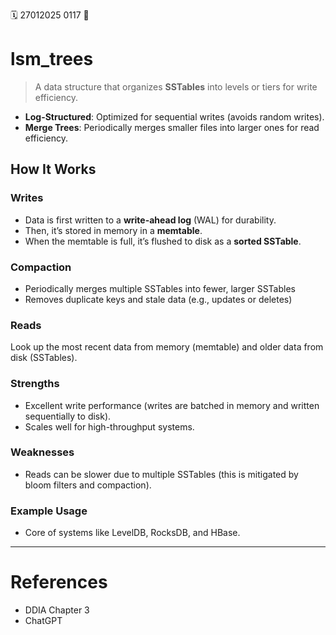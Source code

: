 🗓️ 27012025 0117
📎

# lsm_trees
> A data structure that organizes **SSTables** into levels or tiers for write efficiency.
    
- **Log-Structured**: Optimized for sequential writes (avoids random writes).
- **Merge Trees**: Periodically merges smaller files into larger ones for read efficiency.

## How It Works
### Writes
- Data is first written to a **write-ahead log** (WAL) for durability.
- Then, it’s stored in memory in a **memtable**.
- When the memtable is full, it’s flushed to disk as a **sorted SSTable**.

### Compaction
- Periodically merges multiple SSTables into fewer, larger SSTables
- Removes duplicate keys and stale data (e.g., updates or deletes)
### Reads
Look up the most recent data from memory (memtable) and older data from disk (SSTables).

### Strengths
- Excellent write performance (writes are batched in memory and written sequentially to disk).
- Scales well for high-throughput systems.
### Weaknesses
- Reads can be slower due to multiple SSTables (this is mitigated by bloom filters and compaction).
### Example Usage
- Core of systems like LevelDB, RocksDB, and HBase.

---

# References
- DDIA Chapter 3
- ChatGPT